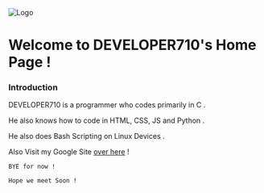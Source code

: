 ![Logo](/logo.ico)

# Welcome to DEVELOPER710's Home Page !

### Introduction

DEVELOPER710 is a programmer who codes primarily in C .

He also knows how to code in HTML, CSS, JS and Python .

He also does Bash Scripting on Linux Devices .

Also Visit my Google Site [over here][gsite] !

`BYE for now !`

`Hope we meet Soon !`

   [gsite]: <http://daringfireball.net/projects/markdown/>
